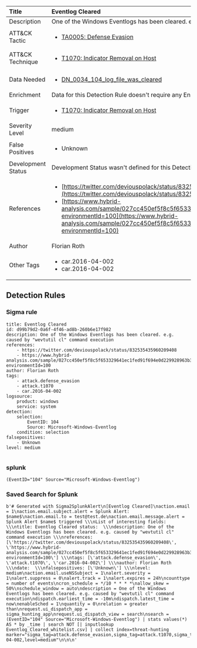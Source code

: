 | Title                | Eventlog Cleared                                                                                                                                                 |
|:---------------------|:------------------------------------------------------------------------------------------------------------------------------------------------------------|
| Description          | One of the Windows Eventlogs has been cleared. e.g. caused by "wevtutil cl" command execution                                                                                                                                           |
| ATT&amp;CK Tactic    |  <ul><li>[TA0005: Defense Evasion](https://attack.mitre.org/tactics/TA0005)</li></ul>  |
| ATT&amp;CK Technique | <ul><li>[T1070: Indicator Removal on Host](https://attack.mitre.org/techniques/T1070)</li></ul>  |
| Data Needed          | <ul><li>[DN_0034_104_log_file_was_cleared](../Data_Needed/DN_0034_104_log_file_was_cleared.md)</li></ul>  |
| Enrichment           |  Data for this Detection Rule doesn't require any Enrichments.  |
| Trigger              | <ul><li>[T1070: Indicator Removal on Host](../Triggers/T1070.md)</li></ul>  |
| Severity Level       | medium |
| False Positives      | <ul><li>Unknown</li></ul>  |
| Development Status   |  Development Status wasn't defined for this Detection Rule yet  |
| References           | <ul><li>[https://twitter.com/deviouspolack/status/832535435960209408](https://twitter.com/deviouspolack/status/832535435960209408)</li><li>[https://www.hybrid-analysis.com/sample/027cc450ef5f8c5f653329641ec1fed91f694e0d229928963b30f6b0d7d3a745?environmentId=100](https://www.hybrid-analysis.com/sample/027cc450ef5f8c5f653329641ec1fed91f694e0d229928963b30f6b0d7d3a745?environmentId=100)</li></ul>  |
| Author               | Florian Roth |
| Other Tags           | <ul><li>car.2016-04-002</li><li>car.2016-04-002</li></ul> | 

## Detection Rules

### Sigma rule

```
title: Eventlog Cleared
id: d99b79d2-0a6f-4f46-ad8b-260b6e17f982
description: One of the Windows Eventlogs has been cleared. e.g. caused by "wevtutil cl" command execution
references:
    - https://twitter.com/deviouspolack/status/832535435960209408
    - https://www.hybrid-analysis.com/sample/027cc450ef5f8c5f653329641ec1fed91f694e0d229928963b30f6b0d7d3a745?environmentId=100
author: Florian Roth
tags:
    - attack.defense_evasion
    - attack.t1070
    - car.2016-04-002
logsource:
    product: windows
    service: system
detection:
    selection:
        EventID: 104
        Source: Microsoft-Windows-Eventlog
    condition: selection
falsepositives:
    - Unknown
level: medium


```





### splunk
    
```
(EventID="104" Source="Microsoft-Windows-Eventlog")
```






### Saved Search for Splunk

```
b'# Generated with Sigma2SplunkAlert\n[Eventlog Cleared]\naction.email = 1\naction.email.subject.alert = Splunk Alert: $name$\naction.email.to = test@test.de\naction.email.message.alert = Splunk Alert $name$ triggered \\\nList of interesting fields:   \\\ntitle: Eventlog Cleared status:  \\\ndescription: One of the Windows Eventlogs has been cleared. e.g. caused by "wevtutil cl" command execution \\\nreferences: [\'https://twitter.com/deviouspolack/status/832535435960209408\', \'https://www.hybrid-analysis.com/sample/027cc450ef5f8c5f653329641ec1fed91f694e0d229928963b30f6b0d7d3a745?environmentId=100\'] \\\ntags: [\'attack.defense_evasion\', \'attack.t1070\', \'car.2016-04-002\'] \\\nauthor: Florian Roth \\\ndate:  \\\nfalsepositives: [\'Unknown\'] \\\nlevel: medium\naction.email.useNSSubject = 1\nalert.severity = 1\nalert.suppress = 0\nalert.track = 1\nalert.expires = 24h\ncounttype = number of events\ncron_schedule = */10 * * * *\nallow_skew = 50%\nschedule_window = auto\ndescription = One of the Windows Eventlogs has been cleared. e.g. caused by "wevtutil cl" command execution\ndispatch.earliest_time = -10m\ndispatch.latest_time = now\nenableSched = 1\nquantity = 0\nrelation = greater than\nrequest.ui_dispatch_app = sigma_hunting_app\nrequest.ui_dispatch_view = search\nsearch = (EventID="104" Source="Microsoft-Windows-Eventlog") | stats values(*) AS * by _time | search NOT [| inputlookup Eventlog_Cleared_whitelist.csv] | collect index=threat-hunting marker="sigma_tag=attack.defense_evasion,sigma_tag=attack.t1070,sigma_tag=car.2016-04-002,level=medium"\n\n\n'
```
